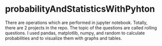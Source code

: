 # probabilityAndStatisticsWithPyhton
There are operations which are performed in jupyter notebook. Totally, there are 2 projects in  the repo. The topic of  the questions are called rolling questions. I used pandas, matplotlib, numpy, and random to calculate probabilities and to visualize them with graphs and tables. 

